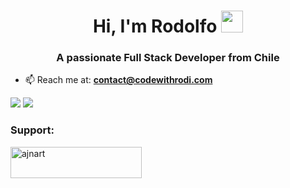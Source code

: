 
<h1 align="center">Hi, I'm Rodolfo <img height="35px" src="https://raw.githubusercontent.com/MartinHeinz/MartinHeinz/master/wave.gif" width="35px"></h1>
<h3 align="center">A passionate Full Stack Developer from Chile</h3>

- 📫 Reach me at: **contact@codewithrodi.com**

<div>
<picture>
  <source 
    srcset="https://github-readme-stats.vercel.app/api?username=codewithrodi&show_icons=true&theme=dark&hide_border=true"
    media="(prefers-color-scheme: dark)"
  />
  <source
    srcset="https://github-readme-stats.vercel.app/api?username=codewithrodi&show_icons=true&hide_border=true"
    media="(prefers-color-scheme: light), (prefers-color-scheme: no-preference)"
  />
  <img src="https://github-readme-stats.vercel.app/api?username=codewithrodi&show_icons=true&hide_border=true" />
  </picture>

  <picture>
    <source 
      srcset="https://github-readme-stats.vercel.app/api/top-langs/?username=codewithrodi&hide_progress=true&theme=dark"
      media="(prefers-color-scheme: dark)"
    />
    <source
      srcset="https://github-readme-stats.vercel.app/api/top-langs/?username=codewithrodi&hide_progress=true"
      media="(prefers-color-scheme: light), (prefers-color-scheme: no-preference)"
    />
  <img src="https://github-readme-stats.vercel.app/api/top-langs/?username=codewithrodi&hide_progress=true" />
  </picture>
</div>

<h3 align="left">Support:</h3>
<p><a href="https://ko-fi.com/codewithrodi"> <img align="left" src="https://cdn.ko-fi.com/cdn/kofi3.png?v=3" height="50" width="210" alt="ajnart" /></a></p><br>
